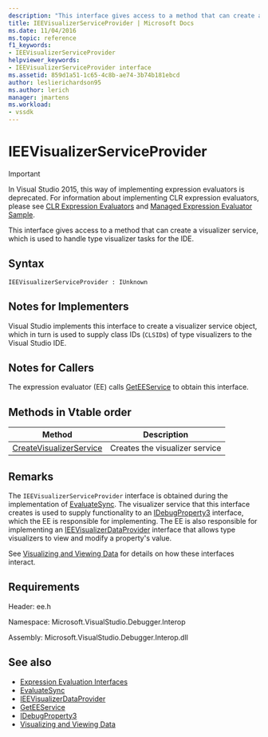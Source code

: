 ```yaml
---
description: "This interface gives access to a method that can create a visualizer service, which is used to handle type visualizer tasks for the IDE."
title: IEEVisualizerServiceProvider | Microsoft Docs
ms.date: 11/04/2016
ms.topic: reference
f1_keywords:
- IEEVisualizerServiceProvider
helpviewer_keywords:
- IEEVisualizerServiceProvider interface
ms.assetid: 859d1a51-1c65-4c8b-ae74-3b74b181ebcd
author: leslierichardson95
ms.author: lerich
manager: jmartens
ms.workload:
- vssdk
---
```

# IEEVisualizerServiceProvider
> [!IMPORTANT]
> In Visual Studio 2015, this way of implementing expression evaluators is deprecated. For information about implementing CLR expression evaluators, please see [CLR Expression Evaluators](https://github.com/Microsoft/ConcordExtensibilitySamples/wiki/CLR-Expression-Evaluators) and [Managed Expression Evaluator Sample](https://github.com/Microsoft/ConcordExtensibilitySamples/wiki/Managed-Expression-Evaluator-Sample).

 This interface gives access to a method that can create a visualizer service, which is used to handle type visualizer tasks for the IDE.

## Syntax

```
IEEVisualizerServiceProvider : IUnknown
```

## Notes for Implementers
 Visual Studio implements this interface to create a visualizer service object, which in turn is used to supply class IDs (`CLSID`s) of type visualizers to the Visual Studio IDE.

## Notes for Callers
 The expression evaluator (EE) calls [GetEEService](../../../extensibility/debugger/reference/idebugbinder3-geteeservice.md) to obtain this interface.

## Methods in Vtable order

|Method|Description|
|------------|-----------------|
|[CreateVisualizerService](../../../extensibility/debugger/reference/ieevisualizerserviceprovider-createvisualizerservice.md)|Creates the visualizer service|

## Remarks
 The `IEEVisualizerServiceProvider` interface is obtained during the implementation of [EvaluateSync](../../../extensibility/debugger/reference/idebugparsedexpression-evaluatesync.md). The visualizer service that this interface creates is used to supply functionality to an [IDebugProperty3](../../../extensibility/debugger/reference/idebugproperty3.md) interface, which the EE is responsible for implementing. The EE is also responsible for implementing an [IEEVisualizerDataProvider](../../../extensibility/debugger/reference/ieevisualizerdataprovider.md) interface that allows type visualizers to view and modify a property's value.

 See [Visualizing and Viewing Data](../../../extensibility/debugger/visualizing-and-viewing-data.md) for details on how these interfaces interact.

## Requirements
 Header: ee.h

 Namespace: Microsoft.VisualStudio.Debugger.Interop

 Assembly: Microsoft.VisualStudio.Debugger.Interop.dll

## See also
- [Expression Evaluation Interfaces](../../../extensibility/debugger/reference/expression-evaluation-interfaces.md)
- [EvaluateSync](../../../extensibility/debugger/reference/idebugparsedexpression-evaluatesync.md)
- [IEEVisualizerDataProvider](../../../extensibility/debugger/reference/ieevisualizerdataprovider.md)
- [GetEEService](../../../extensibility/debugger/reference/idebugbinder3-geteeservice.md)
- [IDebugProperty3](../../../extensibility/debugger/reference/idebugproperty3.md)
- [Visualizing and Viewing Data](../../../extensibility/debugger/visualizing-and-viewing-data.md)
